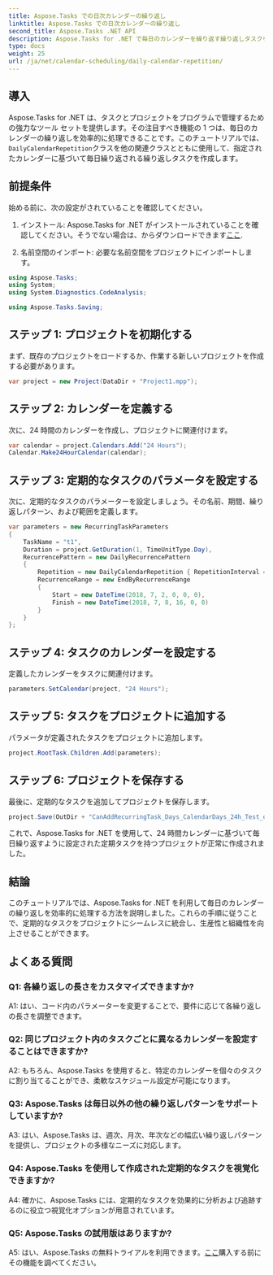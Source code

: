 ```yaml
---
title: Aspose.Tasks での日次カレンダーの繰り返し
linktitle: Aspose.Tasks での日次カレンダーの繰り返し
second_title: Aspose.Tasks .NET API
description: Aspose.Tasks for .NET で毎日のカレンダーを繰り返す繰り返しタスクを作成する方法を学びます。プロジェクト管理の効率を簡単に向上させます。
type: docs
weight: 25
url: /ja/net/calendar-scheduling/daily-calendar-repetition/
---
```

## 導入

 Aspose.Tasks for .NET は、タスクとプロジェクトをプログラムで管理するための強力なツール セットを提供します。その注目すべき機能の 1 つは、毎日のカレンダーの繰り返しを効率的に処理できることです。このチュートリアルでは、`DailyCalendarRepetition`クラスを他の関連クラスとともに使用して、指定されたカレンダーに基づいて毎日繰り返される繰り返しタスクを作成します。

## 前提条件

始める前に、次の設定がされていることを確認してください。

1. インストール: Aspose.Tasks for .NET がインストールされていることを確認してください。そうでない場合は、からダウンロードできます[ここ](https://releases.aspose.com/tasks/net/).

2. 名前空間のインポート: 必要な名前空間をプロジェクトにインポートします。

```csharp
using Aspose.Tasks;
using System;
using System.Diagnostics.CodeAnalysis;

using Aspose.Tasks.Saving;

```

## ステップ 1: プロジェクトを初期化する

まず、既存のプロジェクトをロードするか、作業する新しいプロジェクトを作成する必要があります。

```csharp
var project = new Project(DataDir + "Project1.mpp");
```

## ステップ 2: カレンダーを定義する

次に、24 時間のカレンダーを作成し、プロジェクトに関連付けます。

```csharp
var calendar = project.Calendars.Add("24 Hours");
Calendar.Make24HourCalendar(calendar);
```

## ステップ 3: 定期的なタスクのパラメータを設定する

次に、定期的なタスクのパラメーターを設定しましょう。その名前、期間、繰り返しパターン、および範囲を定義します。

```csharp
var parameters = new RecurringTaskParameters
{
    TaskName = "t1",
    Duration = project.GetDuration(1, TimeUnitType.Day),
    RecurrencePattern = new DailyRecurrencePattern
    {
        Repetition = new DailyCalendarRepetition { RepetitionInterval = 1 },
        RecurrenceRange = new EndByRecurrenceRange
        {
            Start = new DateTime(2018, 7, 2, 0, 0, 0),
            Finish = new DateTime(2018, 7, 8, 16, 0, 0)
        }
    }
};
```

## ステップ 4: タスクのカレンダーを設定する

定義したカレンダーをタスクに関連付けます。

```csharp
parameters.SetCalendar(project, "24 Hours");
```

## ステップ 5: タスクをプロジェクトに追加する

パラメータが定義されたタスクをプロジェクトに追加します。

```csharp
project.RootTask.Children.Add(parameters);
```

## ステップ 6: プロジェクトを保存する

最後に、定期的なタスクを追加してプロジェクトを保存します。

```csharp
project.Save(OutDir + "CanAddRecurringTask_Days_CalendarDays_24h_Test_out.mpp", SaveFileFormat.Mpp);
```

これで、Aspose.Tasks for .NET を使用して、24 時間カレンダーに基づいて毎日繰り返すように設定された定期タスクを持つプロジェクトが正常に作成されました。

## 結論

このチュートリアルでは、Aspose.Tasks for .NET を利用して毎日のカレンダーの繰り返しを効率的に処理する方法を説明しました。これらの手順に従うことで、定期的なタスクをプロジェクトにシームレスに統合し、生産性と組織性を向上させることができます。

## よくある質問

### Q1: 各繰り返しの長さをカスタマイズできますか?

A1: はい、コード内のパラメーターを変更することで、要件に応じて各繰り返しの長さを調整できます。

### Q2: 同じプロジェクト内のタスクごとに異なるカレンダーを設定することはできますか?

A2: もちろん、Aspose.Tasks を使用すると、特定のカレンダーを個々のタスクに割り当てることができ、柔軟なスケジュール設定が可能になります。

### Q3: Aspose.Tasks は毎日以外の他の繰り返しパターンをサポートしていますか?

A3: はい、Aspose.Tasks は、週次、月次、年次などの幅広い繰り返しパターンを提供し、プロジェクトの多様なニーズに対応します。

### Q4: Aspose.Tasks を使用して作成された定期的なタスクを視覚化できますか?

A4: 確かに、Aspose.Tasks には、定期的なタスクを効果的に分析および追跡するのに役立つ視覚化オプションが用意されています。

### Q5: Aspose.Tasks の試用版はありますか?

 A5: はい、Aspose.Tasks の無料トライアルを利用できます。[ここ](https://releases.aspose.com/)購入する前にその機能を調べてください。